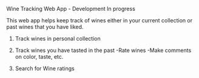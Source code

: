 Wine Tracking Web App - Development In progress

This web app helps keep track of wines either in your current collection or past wines that you have liked.

1. Track wines in personal collection

2. Track wines you have tasted in the past
-Rate wines
-Make comments on color, taste, etc.

3. Search for Wine ratings

